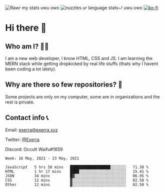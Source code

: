 ![Rawr my stats uwu owo](https://github-readme-stats.vercel.app/api?username=Exerra&show_icons=true&theme=buefy)
![nuzzles ur language stats~! uwu owo](https://github-readme-stats.vercel.app/api/top-langs/?username=Exerra&layout=compact)
[![ko-fi](https://www.ko-fi.com/img/githubbutton_sm.svg)](https://ko-fi.com/X8X130H96)
# Hi there 👋
## Who am I? 🙋‍♀️
I am a new web developer, I know HTML, CSS and JS. I am learning the MERN stack while getting dropkicked by real life stuffs (thats why I havent been coding a lot lately).
## Why are there so few repositories? 🤔
Some projects are only on my computer, some are in organizations and the rest is private.
## Contact info 📞
Email: [exerra@exerra.xyz](mailto:exerra@exerra.xyz)

Twitter: [@Exerra](https://twitter.com/exerra)

Discord: Occult Waifu#1659

<!--START_SECTION:waka-->
```text
Week: 16 May, 2021 - 23 May, 2021

JavaScript   5 hrs 58 mins   ██████████████████░░░░░░░   71.38 % 
HTML         1 hr 17 mins    ████░░░░░░░░░░░░░░░░░░░░░   15.41 % 
JSON         34 mins         █▓░░░░░░░░░░░░░░░░░░░░░░░   06.95 % 
CSS          12 mins         ▓░░░░░░░░░░░░░░░░░░░░░░░░   02.50 % 
Other        12 mins         ▓░░░░░░░░░░░░░░░░░░░░░░░░   02.50 % 
```
<!--END_SECTION:waka-->

